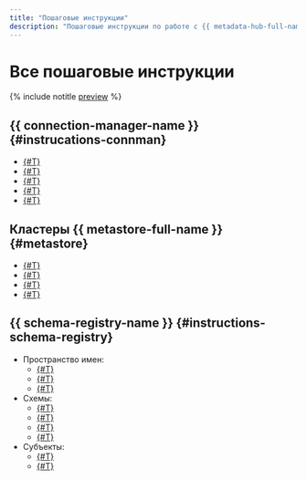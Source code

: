 ```yaml
---
title: "Пошаговые инструкции"
description: "Пошаговые инструкции по работе с {{ metadata-hub-full-name }} в {{ yandex-cloud }}. Из статьи вы узнаете, как работать с подключениями и реестром схем."
---
```


# Все пошаговые инструкции


{% include notitle [preview](../../_includes/note-preview.md) %}

## {{ connection-manager-name }} {#instrucations-connman}

* [{#T}](create-connection.md)
* [{#T}](view-connection.md)
* [{#T}](update-connection.md)
* [{#T}](delete-connection.md)
* [{#T}](connection-access.md)

## Кластеры {{ metastore-full-name }} {#metastore}

* [{#T}](metastore/cluster-create.md)
* [{#T}](metastore/dataproc-connect.md)
* [{#T}](metastore/export-and-import.md)
* [{#T}](metastore/cluster-delete.md)


## {{ schema-registry-name }} {#instructions-schema-registry}

* Пространство имен:
  * [{#T}](create-name-space.md)
  * [{#T}](update-name-space.md)
  * [{#T}](delete-name-space.md)
* Схемы:
  * [{#T}](create-subject.md)
  * [{#T}](add-schema.md)
  * [{#T}](delete-schema.md)
  * [{#T}](compare-schemas.md)
* Субъекты:
  * [{#T}](update-subject.md)
  * [{#T}](delete-subject.md)